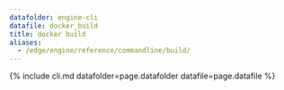 ```yaml
---
datafolder: engine-cli
datafile: docker_build
title: docker build
aliases:
  - /edge/engine/reference/commandline/build/
---
```

<!--
This page is automatically generated from Docker's source code. If you want to
suggest a change to the text that appears here, open a ticket or pull request
in the source repository on GitHub:

https://github.com/docker/cli
-->
{% include cli.md datafolder=page.datafolder datafile=page.datafile %}
